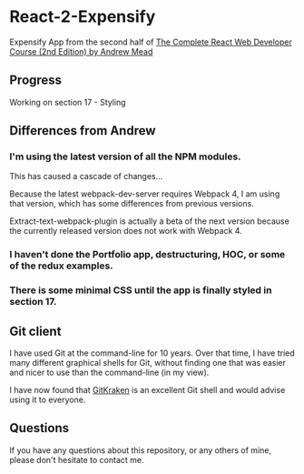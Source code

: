 # React-2-Expensify
Expensify App from the second half of [The Complete React Web Developer Course 
(2nd Edition) by Andrew Mead](https://www.udemy.com/react-2nd-edition/learn/v4/content)

## Progress

Working on section 17 - Styling

## Differences from Andrew

### I'm using the latest version of all the NPM modules. 

This has caused a cascade of changes...

Because the latest webpack-dev-server requires Webpack 4, I am using that version, which has
some differences from previous versions. 

Extract-text-webpack-plugin is actually a beta of the next version
because the currently released version does not work with Webpack 4.

### I haven't done the Portfolio app, destructuring, HOC, or some of the redux examples.

### There is some minimal CSS until the app is finally styled in section 17.

## Git client

I have used Git at the command-line for 10 years.
Over that time, I have tried many different graphical shells for Git,
without finding one that was easier and nicer to use than the command-line
(in my view).

I have now found that [GitKraken](https://www.gitkraken.com) is an excellent
Git shell and would advise using it to everyone.

## Questions

If you have any questions about this repository, or any others of mine, please
don't hesitate to contact me.
